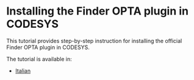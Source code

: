 # Installing the Finder OPTA plugin in CODESYS

This tutorial provides step-by-step instruction for installing the official Finder OPTA plugin in CODESYS.

The tutorial is available in:

- [Italian](./content-it.md)

